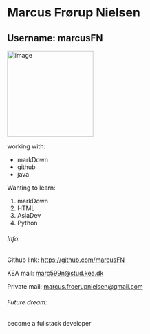 # Marcus Frørup Nielsen
## Username: marcusFN

<img width="200" alt="image" src="https://user-images.githubusercontent.com/113129217/215466591-e4ac45ce-df26-4cb3-b680-b14fb97723b9.png">


working with:
* markDown
* github
* java

Wanting to learn:
1. markDown
2. HTML
3. AsiaDev
4. Python

###### Info:
Github link: https://github.com/marcusFN

KEA mail: marc599n@stud.kea.dk

Private mail: marcus.froerupnielsen@gmail.com

###### Future dream:
become a fullstack developer



